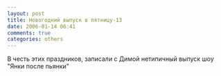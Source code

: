 ```yaml
---
layout: post
title: Новогодний выпуск в пятницу-13
date: 2006-01-14 06:41
comments: true
categories: others
---
```


В честь этих праздников, записали с Димой нетипичный выпуск шоу "Янки после пьянки"